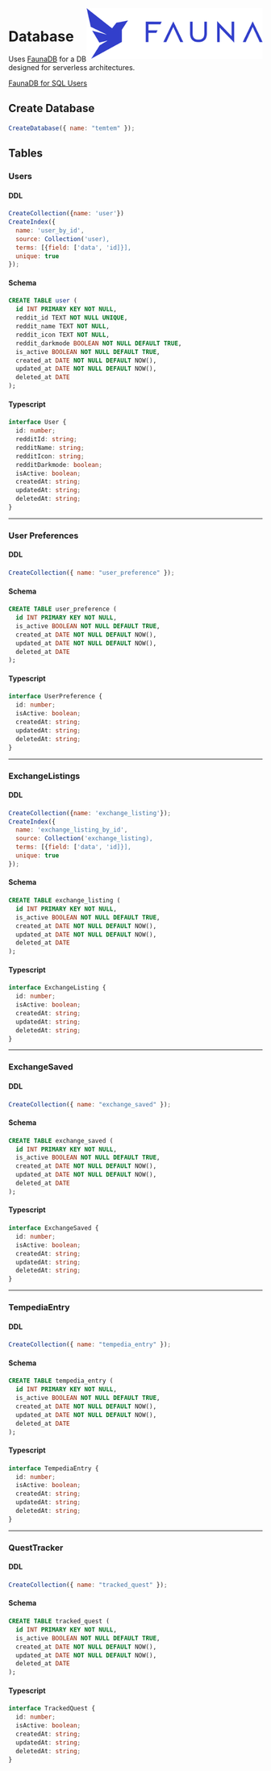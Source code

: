 <img height="100" align="right" src="./faunadb.png">

# Database

Uses [FaunaDB](https://fauna.com) for a DB designed for serverless architectures.

[FaunaDB for SQL Users](https://docs.fauna.com/fauna/current/start/fql_for_sql_users.html)

## Create Database

```javascript
CreateDatabase({ name: "temtem" });
```

## Tables

### Users

#### DDL

```javascript
CreateCollection({name: 'user'})
CreateIndex({
  name: 'user_by_id',
  source: Collection('user),
  terms: [{field: ['data', 'id]}],
  unique: true
});
```

#### Schema

```sql
CREATE TABLE user (
  id INT PRIMARY KEY NOT NULL,
  reddit_id TEXT NOT NULL UNIQUE,
  reddit_name TEXT NOT NULL,
  reddit_icon TEXT NOT NULL,
  reddit_darkmode BOOLEAN NOT NULL DEFAULT TRUE,
  is_active BOOLEAN NOT NULL DEFAULT TRUE,
  created_at DATE NOT NULL DEFAULT NOW(),
  updated_at DATE NOT NULL DEFAULT NOW(),
  deleted_at DATE
);
```

#### Typescript

```typescript
interface User {
  id: number;
  redditId: string;
  redditName: string;
  redditIcon: string;
  redditDarkmode: boolean;
  isActive: boolean;
  createdAt: string;
  updatedAt: string;
  deletedAt: string;
}
```

---

### User Preferences

#### DDL

```javascript
CreateCollection({ name: "user_preference" });
```

#### Schema

```sql
CREATE TABLE user_preference (
  id INT PRIMARY KEY NOT NULL,
  is_active BOOLEAN NOT NULL DEFAULT TRUE,
  created_at DATE NOT NULL DEFAULT NOW(),
  updated_at DATE NOT NULL DEFAULT NOW(),
  deleted_at DATE
);
```

#### Typescript

```typescript
interface UserPreference {
  id: number;
  isActive: boolean;
  createdAt: string;
  updatedAt: string;
  deletedAt: string;
}
```

---

### ExchangeListings

#### DDL

```javascript
CreateCollection({name: 'exchange_listing'});
CreateIndex({
  name: 'exchange_listing_by_id',
  source: Collection('exchange_listing),
  terms: [{field: ['data', 'id]}],
  unique: true
});
```

#### Schema

```sql
CREATE TABLE exchange_listing (
  id INT PRIMARY KEY NOT NULL,
  is_active BOOLEAN NOT NULL DEFAULT TRUE,
  created_at DATE NOT NULL DEFAULT NOW(),
  updated_at DATE NOT NULL DEFAULT NOW(),
  deleted_at DATE
);
```

#### Typescript

```typescript
interface ExchangeListing {
  id: number;
  isActive: boolean;
  createdAt: string;
  updatedAt: string;
  deletedAt: string;
}
```

---

### ExchangeSaved

#### DDL

```javascript
CreateCollection({ name: "exchange_saved" });
```

#### Schema

```sql
CREATE TABLE exchange_saved (
  id INT PRIMARY KEY NOT NULL,
  is_active BOOLEAN NOT NULL DEFAULT TRUE,
  created_at DATE NOT NULL DEFAULT NOW(),
  updated_at DATE NOT NULL DEFAULT NOW(),
  deleted_at DATE
);
```

#### Typescript

```typescript
interface ExchangeSaved {
  id: number;
  isActive: boolean;
  createdAt: string;
  updatedAt: string;
  deletedAt: string;
}
```

---

### TempediaEntry

#### DDL

```javascript
CreateCollection({ name: "tempedia_entry" });
```

#### Schema

```sql
CREATE TABLE tempedia_entry (
  id INT PRIMARY KEY NOT NULL,
  is_active BOOLEAN NOT NULL DEFAULT TRUE,
  created_at DATE NOT NULL DEFAULT NOW(),
  updated_at DATE NOT NULL DEFAULT NOW(),
  deleted_at DATE
);
```

#### Typescript

```typescript
interface TempediaEntry {
  id: number;
  isActive: boolean;
  createdAt: string;
  updatedAt: string;
  deletedAt: string;
}
```

---

### QuestTracker

#### DDL

```javascript
CreateCollection({ name: "tracked_quest" });
```

#### Schema

```sql
CREATE TABLE tracked_quest (
  id INT PRIMARY KEY NOT NULL,
  is_active BOOLEAN NOT NULL DEFAULT TRUE,
  created_at DATE NOT NULL DEFAULT NOW(),
  updated_at DATE NOT NULL DEFAULT NOW(),
  deleted_at DATE
);
```

#### Typescript

```typescript
interface TrackedQuest {
  id: number;
  isActive: boolean;
  createdAt: string;
  updatedAt: string;
  deletedAt: string;
}
```
